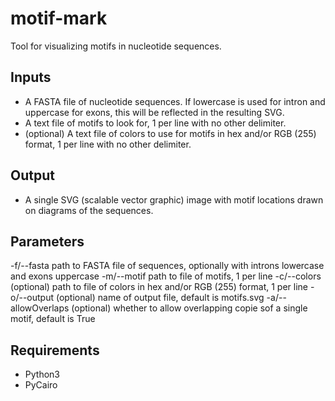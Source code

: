 # motif-mark
Tool for visualizing motifs in nucleotide sequences.

## Inputs
 * A FASTA file of nucleotide sequences. If lowercase is used for intron and uppercase for exons, this will be reflected in the resulting SVG.
 * A text file of motifs to look for, 1 per line with no other delimiter.
 * (optional) A text file of colors to use for motifs in hex and/or RGB (255) format, 1 per line with no other delimiter.

## Output
 * A single SVG (scalable vector graphic) image with motif locations drawn on diagrams of the sequences.

## Parameters
  -f/--fasta  path to FASTA file of sequences, optionally with introns lowercase and exons uppercase
  -m/--motif  path to file of motifs, 1 per line
  -c/--colors (optional) path to file of colors in hex and/or RGB (255) format, 1 per line
  -o/--output (optional) name of output file, default is motifs.svg
  -a/--allowOverlaps (optional) whether to allow overlapping copie sof a single motif, default is True
  
## Requirements
 * Python3
 * PyCairo
 
